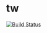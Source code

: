 # tw

[![Build Status](https://magnum.travis-ci.com/MathieuNls/tw.svg?token=jeZnsRMKnZe7Gwya1oa3&branch=dev)](https://magnum.travis-ci.com/MathieuNls/tw)
